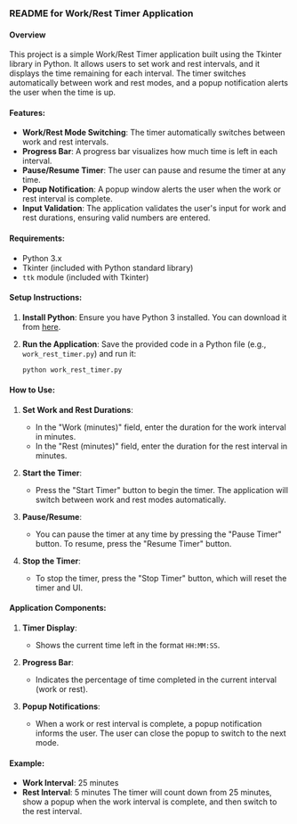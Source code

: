 ### README for Work/Rest Timer Application

#### Overview
This project is a simple Work/Rest Timer application built using the Tkinter library in Python. It allows users to set work and rest intervals, and it displays the time remaining for each interval. The timer switches automatically between work and rest modes, and a popup notification alerts the user when the time is up.

#### Features:
- **Work/Rest Mode Switching**: The timer automatically switches between work and rest intervals.
- **Progress Bar**: A progress bar visualizes how much time is left in each interval.
- **Pause/Resume Timer**: The user can pause and resume the timer at any time.
- **Popup Notification**: A popup window alerts the user when the work or rest interval is complete.
- **Input Validation**: The application validates the user's input for work and rest durations, ensuring valid numbers are entered.

#### Requirements:
- Python 3.x
- Tkinter (included with Python standard library)
- `ttk` module (included with Tkinter)

#### Setup Instructions:

1. **Install Python**: Ensure you have Python 3 installed. You can download it from [here](https://www.python.org/downloads/).

2. **Run the Application**:
   Save the provided code in a Python file (e.g., `work_rest_timer.py`) and run it:
   ```bash
   python work_rest_timer.py
   ```

#### How to Use:

1. **Set Work and Rest Durations**:
   - In the "Work (minutes)" field, enter the duration for the work interval in minutes.
   - In the "Rest (minutes)" field, enter the duration for the rest interval in minutes.

2. **Start the Timer**:
   - Press the "Start Timer" button to begin the timer. The application will switch between work and rest modes automatically.

3. **Pause/Resume**:
   - You can pause the timer at any time by pressing the "Pause Timer" button. To resume, press the "Resume Timer" button.

4. **Stop the Timer**:
   - To stop the timer, press the "Stop Timer" button, which will reset the timer and UI.

#### Application Components:

1. **Timer Display**:
   - Shows the current time left in the format `HH:MM:SS`.

2. **Progress Bar**:
   - Indicates the percentage of time completed in the current interval (work or rest).

3. **Popup Notifications**:
   - When a work or rest interval is complete, a popup notification informs the user. The user can close the popup to switch to the next mode.

#### Example:
- **Work Interval**: 25 minutes
- **Rest Interval**: 5 minutes
The timer will count down from 25 minutes, show a popup when the work interval is complete, and then switch to the rest interval.
